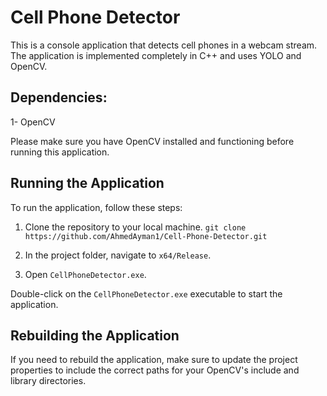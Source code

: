 # Cell Phone Detector

This is a console application that detects cell phones in a webcam stream. The application is implemented completely in C++ and uses YOLO and OpenCV.
## Dependencies:
1- OpenCV

Please make sure you have OpenCV installed and functioning before running this application.

## Running the Application

To run the application, follow these steps:

1. Clone the repository to your local machine. `git clone https://github.com/AhmedAyman1/Cell-Phone-Detector.git`  

2. In the project folder, navigate to `x64/Release`.

3. Open `CellPhoneDetector.exe`.

Double-click on the `CellPhoneDetector.exe` executable to start the application.

## Rebuilding the Application

If you need to rebuild the application, make sure to update the project properties to include the correct paths for your OpenCV's include and library directories.
